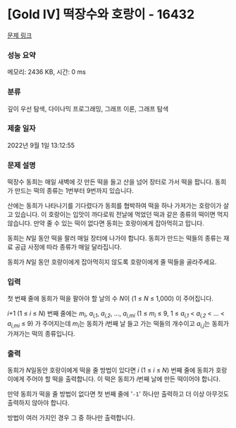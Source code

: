 # [Gold IV] 떡장수와 호랑이 - 16432 

[문제 링크](https://www.acmicpc.net/problem/16432) 

### 성능 요약

메모리: 2436 KB, 시간: 0 ms

### 분류

깊이 우선 탐색, 다이나믹 프로그래밍, 그래프 이론, 그래프 탐색

### 제출 일자

2022년 9월 1일 13:12:55

### 문제 설명

<p>떡장수 동희는 매일 새벽에 갓 만든 떡을 들고 산을 넘어 장터로 가서 떡을 팝니다. 동희가 만드는 떡의 종류는 1번부터 9번까지 있습니다.</p>

<p>산에는 동희가 나타나기를 기다렸다가 동희를 협박하여 떡을 하나 가져가는 호랑이가 살고 있습니다. 이 호랑이는 입맛이 까다로워 전날에 먹었던 떡과 같은 종류의 떡이면 먹지 않습니다. 만약 줄 수 있는 떡이 없다면 동희는 호랑이에게 잡아먹히고 맙니다.</p>

<p>동희는 <em>N</em>일 동안 떡을 팔러 매일 장터에 나가야 합니다. 동희가 만드는 떡들의 종류는 재료 공급 사정에 따라 종류가 매일 달라집니다. </p>

<p>동희가 <em>N</em>일 동안 호랑이에게 잡아먹히지 않도록 호랑이에게 줄 떡들을 골라주세요.</p>

### 입력 

 <p>첫 번째 줄에 동희가 떡을 팔아야 할 날의 수 <em>N</em>이 (1 ≤ <em>N</em> ≤ 1,000) 이 주어집니다.</p>

<p><em>i</em>+1 (1 ≤ <em>i</em> ≤ <em>N</em>) 번째 줄에는 <em>m<sub>i</sub></em>, <em>a<sub>i,1</sub></em>, <em>a<sub>i,2</sub></em>, ..., <em>a<sub>i,mi</sub></em> (1 ≤ <em>m<sub>i</sub></em> ≤ 9, 1 ≤ <em>a<sub>i,1</sub></em> < <em>a<sub>i,2</sub></em> < ... < <em>a<sub>i,mi</sub></em> ≤ 9) 가 주어지는데 <em>m<sub>i</sub></em>는 동희가 <em>i</em>번째 날 들고 가는 떡들의 개수이고 <em>a<sub>i,j</sub></em>는 동희가 가져가는 떡의 종류입니다.</p>

### 출력 

 <p>동희가 <em>N</em>일동안 호랑이에게 떡을 줄 방법이 있다면 <em>i</em> (1 ≤ <em>i</em> ≤ <em>N</em>) 번째 줄에 동희가 호랑이에게 주어야 할 떡을 출력합니다. 이 떡은 동희가 <em>i</em>번째 날에 만든 떡이어야 합니다.</p>

<p>만약 동희가 떡을 줄 방법이 없다면 첫 번째 줄에 '<code>-1</code>' 하나만 출력하고 더 이상 아무것도 출력하지 않아야 합니다. </p>

<p>방법이 여러 가지인 경우 그 중 하나만 출력합니다.</p>

